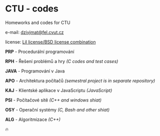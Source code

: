 # CTU - codes

Homeworks and codes for CTU

e-mail:   dzivjmat@fel.cvut.cz

license:  [Lil license/BSD license combination](https://github.com/matoous/CTU-codes/blob/master/LICENSE.md)

**PRP** - Procedurální programování

**RPH** - Řešení problémů a hry *(C codes and test cases)*

**JAVA** - Programování v Java

**APO** - Architektura počítačů *(semestral project is in separate repository)*

**KAJ** - Klientské aplikace v JavaScriptu *(JavaScript)*

**PSI** - Počítačové sítě *(C++ and windows shiat)*

**OSY** - Operační systémy *(C, Bash and other shiat)*

**ALG** - Algoritmizace *(C++)*

:fire:
